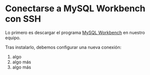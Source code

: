 # Conectarse a MySQL Workbench con SSH

Lo primero es descargar el programa [MySQL Workbench]() en nuestro equipo.

Tras instalarlo, debemos configurar una nueva conexión:
1. algo
2. algo más
3. algo más